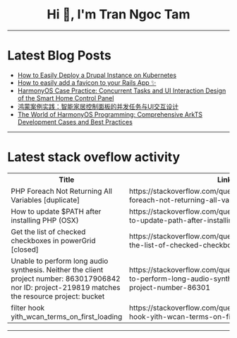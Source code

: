 <h1 align="center">Hi 👋, I'm Tran Ngoc Tam</h1>

---

# Latest Blog Posts 
<!-- BLOG-POST-LIST:START -->
- [How to Easily Deploy a Drupal Instance on Kubernetes](https://dev.to/alyconr/how-to-easily-deploy-a-drupal-instance-on-kubernetes-1k99)
- [How to easily add a favicon to your Rails App ✨](https://dev.to/ritumka/how-to-easily-add-a-favicon-to-your-rails-app-1poo)
- [HarmonyOS Case Practice: Concurrent Tasks and UI Interaction Design of the Smart Home Control Panel](https://dev.to/xun_wang_6384a403f9817c2/harmonyos-case-practice-concurrent-tasks-and-ui-interaction-design-of-the-smart-home-control-panel-1hh9)
- [鸿蒙案例实践：智能家居控制面板的并发任务与UI交互设计](https://dev.to/xun_wang_6384a403f9817c2/hong-meng-an-li-shi-jian-zhi-neng-jia-ju-kong-zhi-mian-ban-de-bing-fa-ren-wu-yu-uijiao-hu-she-ji-1j0b)
- [The World of HarmonyOS Programming: Comprehensive ArkTS Development Cases and Best Practices](https://dev.to/xun_wang_6384a403f9817c2/the-world-of-harmonyos-programming-comprehensive-arkts-development-cases-and-best-practices-424a)
<!-- BLOG-POST-LIST:END -->

---

# Latest stack oveflow activity
<table>
  <tr><th>Title</th><th>Link</th></tr>
  <!-- STACKOVERFLOW:START --><tr><td>PHP Foreach Not Returning All Variables [duplicate]</td><td>https://stackoverflow.com/questions/79205491/php-foreach-not-returning-all-variables</td></tr><tr><td>How to update $PATH after installing PHP &lpar;OSX&rpar;</td><td>https://stackoverflow.com/questions/79205482/how-to-update-path-after-installing-php-osx</td></tr><tr><td>Get the list of checked checkboxes in powerGrid [closed]</td><td>https://stackoverflow.com/questions/79205299/get-the-list-of-checked-checkboxes-in-powergrid</td></tr><tr><td>Unable to perform long audio synthesis. Neither the client project number: 863017906842 nor ID: project-219819 matches the resource project: bucket</td><td>https://stackoverflow.com/questions/79205016/unable-to-perform-long-audio-synthesis-neither-the-client-project-number-86301</td></tr><tr><td>filter hook yith_wcan_terms_on_first_loading</td><td>https://stackoverflow.com/questions/79204962/filter-hook-yith-wcan-terms-on-first-loading</td></tr><!-- STACKOVERFLOW:END -->
</table>

---



